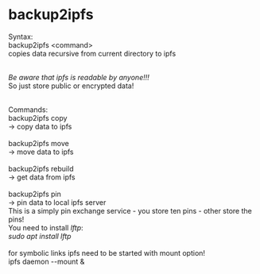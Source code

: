 # backup2ipfs

Syntax:<br>
backup2ipfs &lt;command&gt;<br>
copies data recursive from current directory to ipfs<br><br>

*Be aware that ipfs is readable by anyone!!!*<br>
So just store public or encrypted data!<br><br>

Commands:<br>
backup2ipfs copy<br>
-&gt; copy data to ipfs<br>
<br>
backup2ipfs move<br>
-&gt; move data to ipfs<br>
<br>
backup2ipfs rebuild<br>
-&gt; get data from ipfs<br>
<br>
backup2ipfs pin<br>
-&gt; pin data to local ipfs server<br>
This is a simply pin exchange service - you store ten pins - other store the pins!<br>
You need to install <i>lftp</i>:<br>
<i>sudo apt install lftp</i>
<br>
<br>
 for symbolic links ipfs need to be started with mount option!<br>
 ipfs daemon --mount &amp;
 
